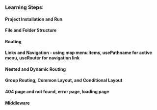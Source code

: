 ### Learning Steps:

#### Project Installation and Run 
#### File and Folder Structure
#### Routing
#### Links and Navigation  - using map menu items, usePathname for active menu, useRouter for navigation link
#### Nested and Dynamic Routing
#### Group Routing, Common Layout, and Conditional Layout
#### 404 page and not found, error page, loading page
#### Middleware